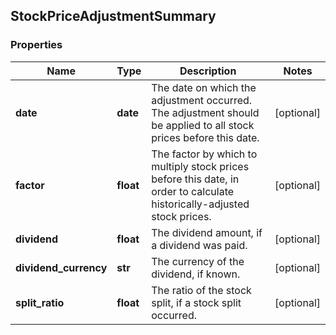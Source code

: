 ## StockPriceAdjustmentSummary

### Properties
Name | Type | Description | Notes
------------ | ------------- | ------------- | -------------
**date** | **date** | The date on which the adjustment occurred. The adjustment should be applied to all stock prices before this date. | [optional] 
**factor** | **float** | The factor by which to multiply stock prices before this date, in order to calculate historically-adjusted stock prices. | [optional] 
**dividend** | **float** | The dividend amount, if a dividend was paid. | [optional] 
**dividend_currency** | **str** | The currency of the dividend, if known. | [optional] 
**split_ratio** | **float** | The ratio of the stock split, if a stock split occurred. | [optional] 



